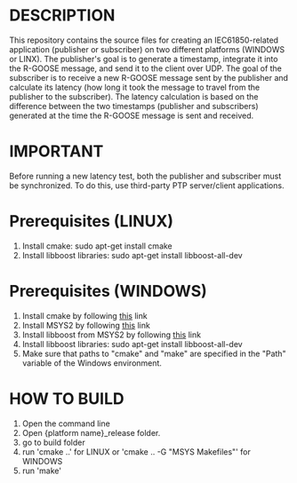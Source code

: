# DESCRIPTION
This repository contains the source files for creating an IEC61850-related application (publisher or subscriber) on two different platforms (WINDOWS or LINX). The publisher's goal is to generate a timestamp, integrate it into the R-GOOSE message, and send it to the client over UDP. The goal of the subscriber is to receive a new R-GOOSE message sent by the publisher and calculate its latency (how long it took the message to travel from the publisher to the subscriber). The latency calculation is based on the difference between the two timestamps (publisher and subscribers) generated at the time the R-GOOSE message is sent and received.

# IMPORTANT
Before running a new latency test, both the publisher and subscriber must be synchronized. To do this, use third-party PTP server/client applications.

# Prerequisites (LINUX)
1. Install cmake: sudo apt-get install cmake
2. Install libboost libraries: sudo apt-get install libboost-all-dev

# Prerequisites (WINDOWS)
1. Install cmake by following [this](https://cmake.org/download/) link
2. Install MSYS2 by following [this](https://www.msys2.org/) link
3. Install libboost from MSYS2 by following [this](https://packages.msys2.org/package/mingw-w64-x86_64-boost) link
4. Install libboost libraries: sudo apt-get install libboost-all-dev
5. Make sure that paths to "cmake" and "make" are specified in the "Path" variable of the Windows environment.

# HOW TO BUILD
1. Open the command line
2. Open {platform name}_release folder.
3. go to build folder
4. run 'cmake ..' for LINUX or 'cmake .. -G "MSYS Makefiles"' for WINDOWS
5. run 'make'
